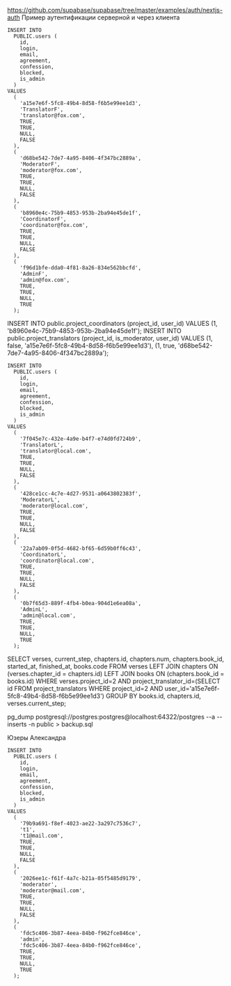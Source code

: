 https://github.com/supabase/supabase/tree/master/examples/auth/nextjs-auth
Пример аутентификации серверной и через клиента

    INSERT INTO
      PUBLIC.users (
        id,
        login,
        email,
        agreement,
        confession,
        blocked,
        is_admin
      )
    VALUES
      (
        'a15e7e6f-5fc8-49b4-8d58-f6b5e99ee1d3',
        'TranslatorF',
        'translator@fox.com',
        TRUE,
        TRUE,
        NULL,
        FALSE
      ),
      (
        'd68be542-7de7-4a95-8406-4f347bc2889a',
        'ModeratorF',
        'moderator@fox.com',
        TRUE,
        TRUE,
        NULL,
        FALSE
      ),
      (
        'b8960e4c-75b9-4853-953b-2ba94e45de1f',
        'CoordinatorF',
        'coordinator@fox.com',
        TRUE,
        TRUE,
        NULL,
        FALSE
      ),
      (
        'f96d1bfe-dda0-4f81-8a26-834e562bbcfd',
        'AdminF',
        'admin@fox.com',
        TRUE,
        TRUE,
        NULL,
        TRUE
      );
INSERT INTO public.project_coordinators (project_id, user_id) VALUES (1, 'b8960e4c-75b9-4853-953b-2ba94e45de1f');
INSERT INTO public.project_translators (project_id, is_moderator, user_id) VALUES
(1, false, 'a15e7e6f-5fc8-49b4-8d58-f6b5e99ee1d3'),
(1, true, 'd68be542-7de7-4a95-8406-4f347bc2889a');





    INSERT INTO
      PUBLIC.users (
        id,
        login,
        email,
        agreement,
        confession,
        blocked,
        is_admin
      )
    VALUES
      (
        '7f045e7c-432e-4a9e-b4f7-e74d0fd724b9',
        'TranslatorL',
        'translator@local.com',
        TRUE,
        TRUE,
        NULL,
        FALSE
      ),
      (
        '428ce1cc-4c7e-4d27-9531-a0643802383f',
        'ModeratorL',
        'moderator@local.com',
        TRUE,
        TRUE,
        NULL,
        FALSE
      ),
      (
        '22a7ab09-0f5d-4682-bf65-6d59b0ff6c43',
        'CoordinatorL',
        'coordinator@local.com',
        TRUE,
        TRUE,
        NULL,
        FALSE
      ),
      (
        '0b7f65d3-889f-4fb4-b0ea-904d1e6ea08a',
        'AdminL',
        'admin@local.com',
        TRUE,
        TRUE,
        NULL,
        TRUE
      );

SELECT verses, current_step, chapters.id, chapters.num, chapters.book_id, started_at, finished_at, books.code
FROM verses LEFT JOIN chapters ON (verses.chapter_id = chapters.id) LEFT JOIN books ON (chapters.book_id = books.id)
WHERE verses.project_id=2
  AND project_translator_id=(SELECT id FROM project_translators WHERE project_id=2 AND user_id='a15e7e6f-5fc8-49b4-8d58-f6b5e99ee1d3') GROUP BY books.id, chapters.id, verses.current_step;

pg_dump postgresql://postgres:postgres@localhost:64322/postgres --a --inserts -n public > backup.sql


Юзеры Александра


    INSERT INTO
      PUBLIC.users (
        id,
        login,
        email,
        agreement,
        confession,
        blocked,
        is_admin
      )
    VALUES
      (
        '79b9a691-f8ef-4023-ae22-3a297c7536c7',
        't1',
        't1@mail.com',
        TRUE,
        TRUE,
        NULL,
        FALSE
      ),
      (
        '2026ee1c-f61f-4a7c-b21a-05f5485d9179',
        'moderator',
        'moderator@mail.com',
        TRUE,
        TRUE,
        NULL,
        FALSE
      ),     
      (
        'fdc5c406-3b87-4eea-84b0-f962fce846ce',
        'admin',
        'fdc5c406-3b87-4eea-84b0-f962fce846ce',
        TRUE,
        TRUE,
        NULL,
        TRUE
      );